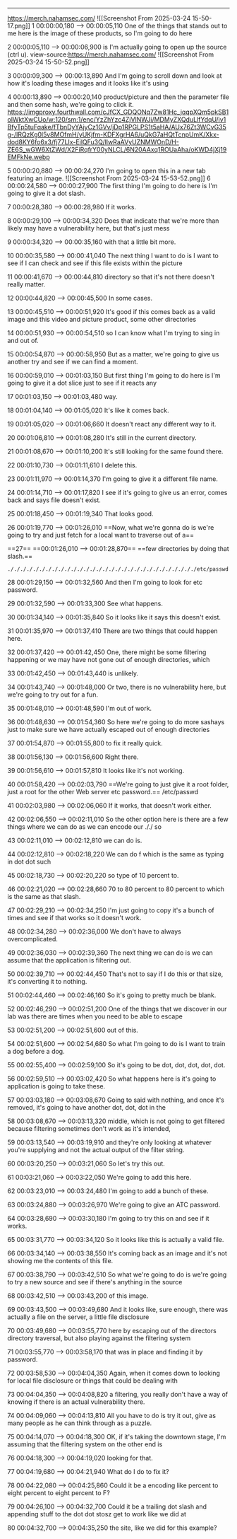 


---
https://merch.nahamsec.com/
![[Screenshot From 2025-03-24 15-50-17.png]]
1
00:00:00,180 --> 00:00:05,110
One of the things that stands out to me here is the image of these products, so I'm going to do here

2
00:00:05,110 --> 00:00:06,900
is I'm actually going to open up the source (ctrl u).  view-source:https://merch.nahamsec.com/
![[Screenshot From 2025-03-24 15-50-52.png]]


3
00:00:09,300 --> 00:00:13,890
And I'm going to scroll down and look at how it's loading these images and it looks like it's using

4
00:00:13,890 --> 00:00:20,140
product/picture and then the parameter file and then some hash, we're going to click it.
https://imgproxy.fourthwall.com/cJfCX_GDQONq7Zw81Hc_jqqpXQm5pkSB1olWktXwCUo/w:120/sm:1/enc/YzZhYzc4ZjVlNWJi/MDMyZXQduLlfYdqU/iv1BfyTp5tuFqake/fTbnDyYAjyCz1GVv/jDp1RPGLPS1t5aHA/AUx76Zt3WCvG35g-/IRQzKg0l5v8MOfmH/yUKjfm-KDFXgrHA6/uQkG7aHQtTcnpUmK/Xkx-dod8KY6fo6x3/fj77LIx-EilQFu3Q/lIwRaAVyUZNMWOnD/H-ZE6S_wGW6XtZWd/X2FiRqfrY00yNLCL/6N20AAxq1ROUaAha/oKWD4jXj19EMFkNe.webp

5
00:00:20,880 --> 00:00:24,270
I'm going to open this in a new tab featuring an image.
![[Screenshot From 2025-03-24 15-53-52.png]]
6
00:00:24,580 --> 00:00:27,900
The first thing I'm going to do here is I'm going to give it a dot slash.

7
00:00:28,380 --> 00:00:28,980
If it works.

8
00:00:29,100 --> 00:00:34,320
Does that indicate that we're more than likely may have a vulnerability here, but that's just mess

9
00:00:34,320 --> 00:00:35,160
with that a little bit more.

10
00:00:35,580 --> 00:00:41,040
The next thing I want to do is I want to see if I can check and see if this file exists within the picture

11
00:00:41,670 --> 00:00:44,810
directory so that it's not there doesn't really matter.

12
00:00:44,820 --> 00:00:45,500
In some cases.

13
00:00:45,510 --> 00:00:51,920
It's good if this comes back as a valid image and this video and picture product, some other directories

14
00:00:51,930 --> 00:00:54,510
so I can know what I'm trying to sing in and out of.

15
00:00:54,870 --> 00:00:58,950
But as a matter, we're going to give us another try and see if we can find a moment.

16
00:00:59,010 --> 00:01:03,150
But first thing I'm going to do here is I'm going to give it a dot slice just to see if it reacts any

17
00:01:03,150 --> 00:01:03,480
way.

18
00:01:04,140 --> 00:01:05,020
It's like it comes back.

19
00:01:05,020 --> 00:01:06,660
It doesn't react any different way to it.

20
00:01:06,810 --> 00:01:08,280
It's still in the current directory.

21
00:01:08,670 --> 00:01:10,200
It's still looking for the same found there.

22
00:01:10,730 --> 00:01:11,610
I delete this.

23
00:01:11,970 --> 00:01:14,370
I'm going to give it a different file name.

24
00:01:14,710 --> 00:01:17,820
I see if it's going to give us an error, comes back and says file doesn't exist.

25
00:01:18,450 --> 00:01:19,340
That looks good.

26
00:01:19,770 --> 00:01:26,010
==Now, what we're gonna do is we're going to try and just fetch for a local want to traverse out of a==

==27==
==00:01:26,010 --> 00:01:28,870==
==few directories by doing that slash.==

`././././././././././././././././././././././././././././././etc/passwd`

28
00:01:29,150 --> 00:01:32,560
And then I'm going to look for etc password.

29
00:01:32,590 --> 00:01:33,300
See what happens.

30
00:01:34,140 --> 00:01:35,840
So it looks like it says this doesn't exist.

31
00:01:35,970 --> 00:01:37,410
There are two things that could happen here.

32
00:01:37,420 --> 00:01:42,450
One, there might be some filtering happening or we may have not gone out of enough directories, which

33
00:01:42,450 --> 00:01:43,440
is unlikely.

34
00:01:43,740 --> 00:01:48,000
Or two, there is no vulnerability here, but we're going to try out for a fun.

35
00:01:48,010 --> 00:01:48,590
I'm out of work.

36
00:01:48,630 --> 00:01:54,360
So here we're going to do more sashays just to make sure we have actually escaped out of enough directories

37
00:01:54,870 --> 00:01:55,800
to fix it really quick.

38
00:01:56,130 --> 00:01:56,600
Right there.

39
00:01:56,610 --> 00:01:57,810
It looks like it's not working.

40
00:01:58,420 --> 00:02:03,790
==We're going to just give it a root folder, just a root for the other Web server etc password.==
/etc/passwd


41
00:02:03,980 --> 00:02:06,060
If it works, that doesn't work either.

42
00:02:06,550 --> 00:02:11,010
So the other option here is there are a few things where we can do as we can encode our ././ so

43
00:02:11,010 --> 00:02:12,810
we can do is.

44
00:02:12,810 --> 00:02:18,220
We can do f which is the same as typing in dot dot such

45
00:02:18,730 --> 00:02:20,220
so type of 10 percent to.

46
00:02:21,020 --> 00:02:28,660
70 to 80 percent to 80 percent to which is the same as that slash.

47
00:02:29,210 --> 00:02:34,250
I'm just going to copy it's a bunch of times and see if that works so it doesn't work.

48
00:02:34,280 --> 00:02:36,000
We don't have to always overcomplicated.

49
00:02:36,030 --> 00:02:39,360
The next thing we can do is we can assume that the application is filtering out.

50
00:02:39,710 --> 00:02:44,450
That's not to say if I do this or that size, it's converting it to nothing.

51
00:02:44,460 --> 00:02:46,160
So it's going to pretty much be blank.

52
00:02:46,290 --> 00:02:51,200
One of the things that we discover in our lab was there are times when you need to be able to escape

53
00:02:51,200 --> 00:02:51,600
out of this.

54
00:02:51,600 --> 00:02:54,680
So what I'm going to do is I want to train a dog before a dog.

55
00:02:55,400 --> 00:02:59,100
So it's going to be dot, dot, dot, dot, dot.

56
00:02:59,510 --> 00:03:02,420
So what happens here is it's going to application is going to take these.

57
00:03:03,180 --> 00:03:08,670
Going to said with nothing, and once it's removed, it's going to have another dot, dot, dot in the

58
00:03:08,670 --> 00:03:13,320
middle, which is not going to get filtered because filtering sometimes don't work as it's intended,

59
00:03:13,540 --> 00:03:19,910
and they're only looking at whatever you're supplying and not the actual output of the filter string.

60
00:03:20,250 --> 00:03:21,060
So let's try this out.

61
00:03:21,060 --> 00:03:22,050
We're going to add this here.

62
00:03:23,010 --> 00:03:24,480
I'm going to add a bunch of these.

63
00:03:24,880 --> 00:03:26,970
We're going to give an ATC password.

64
00:03:28,690 --> 00:03:30,180
I'm going to try this on and see if it works.

65
00:03:31,770 --> 00:03:34,120
So it looks like this is actually a valid file.

66
00:03:34,140 --> 00:03:38,550
It's coming back as an image and it's not showing me the contents of this file.

67
00:03:38,790 --> 00:03:42,510
So what we're going to do is we're going to try a new source and see if there's anything in the source

68
00:03:42,510 --> 00:03:43,200
of this image.

69
00:03:43,500 --> 00:03:49,680
And it looks like, sure enough, there was actually a file on the server, a little file disclosure

70
00:03:49,680 --> 00:03:55,770
here by escaping out of the directors directory traversal, but also playing against the filtering system

71
00:03:55,770 --> 00:03:58,170
that was in place and finding it by password.

72
00:03:58,530 --> 00:04:04,350
Again, when it comes down to looking for local file disclosure or things that could be dealing with

73
00:04:04,350 --> 00:04:08,820
a filtering, you really don't have a way of knowing if there is an actual vulnerability there.

74
00:04:09,060 --> 00:04:13,810
All you have to do is try it out, give as many people as he can think through as a puzzle.

75
00:04:14,070 --> 00:04:18,300
OK, if it's taking the downtown stage, I'm assuming that the filtering system on the other end is

76
00:04:18,300 --> 00:04:19,020
looking for that.

77
00:04:19,680 --> 00:04:21,940
What do I do to fix it?

78
00:04:22,080 --> 00:04:25,860
Could it be a encoding like percent to eight percent to eight percent to F?

79
00:04:26,100 --> 00:04:32,700
Could it be a trailing dot slash and appending stuff to the dot dot stosz get to work like we did at

80
00:04:32,700 --> 00:04:35,250
the site, like we did for this example?